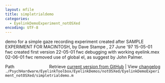 ```yaml
---
layout: mfile
title: simpletrialdemo
categories:
  - EyelinkDemoExperiment_notOSXed
encoding: UTF-8
---
```


demo for a simple gaze recording experiment
created after SAMPLE EXPERIMENT FOR MACINTOSH, by Dave Stampe , 27 June '97
15-05-01    fwc created first version
22-05-01    fwc debugging with working eyelink.mex
02-06-01    fwc removed use of global el, as suggest by John Palmer.


<div class="code_header" style="text-align:right;">
  <span style="float:left;">Path&nbsp;&nbsp;</span> <span class="counter">Retrieve <a href=
  "https://raw.github.com/Psychtoolbox-3/Psychtoolbox-3/beta/./PsychHardware/EyelinkToolbox/EyelinkDemos/notOSXed/EyelinkDemoExperiment_notOSXed/simpletrialdemo.m">current version from GitHub</a> | View <a href=
  "https://github.com/Psychtoolbox-3/Psychtoolbox-3/commits/beta/./PsychHardware/EyelinkToolbox/EyelinkDemos/notOSXed/EyelinkDemoExperiment_notOSXed/simpletrialdemo.m">changelog</a></span>
</div>
<div class="code">
  <code>./PsychHardware/EyelinkToolbox/EyelinkDemos/notOSXed/EyelinkDemoExperiment_notOSXed/simpletrialdemo.m</code>
</div>
